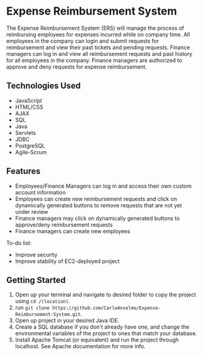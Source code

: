 # Expense Reimbursement System

The Expense Reimbursement System (ERS) will manage the process of reimbursing employees for expenses incurred while on company time. All employees in the company can login and submit requests for reimbursement and view their past tickets and pending requests. Finance managers can log in and view all reimbursement requests and past history for all employees in the company. Finance managers are authorized to approve and deny requests for expense reimbursement.

## Technologies Used
- JavaScript
- HTML/CSS
- AJAX
- SQL
- Java
- Servlets
- JDBC
- PostgreSQL
- Agile-Scrum

## Features
- Employees/Finance Managers can log in and access their own custom account information
- Employees can create new reimbursement requests and click on dynamically generated buttons to remove requests that are not yet under review
- Finance managers may click on dynamically generated buttons to approve/deny reimbursement requests
- Finance managers can create new employees

To-do list:
- Improve security
- Improve stability of EC2-deployed project

## Getting Started
1. Open up your terminal and navigate to desired folder to copy the project using `cd /(location)`.
2. run `git clone https://github.com/CarloAnselmo/Expense-Reimbursement-System.git`.
3. Open up project in your desired Java IDE.
4. Create a SQL database if you don't already have one, and change the environmental variables of the project to ones that match your database.
5. Install Apache Tomcat (or equivalent) and run the project through localhost. See Apache documentation for more info.
